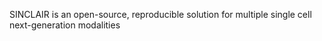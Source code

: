 SINCLAIR is an open-source, reproducible solution for multiple single cell next-generation modalities